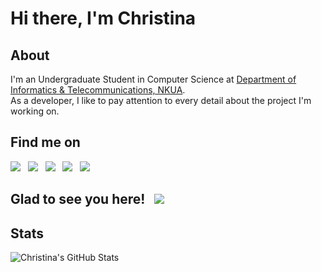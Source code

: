 <h1>Hi there, I'm Christina &nbsp;</h1>

## About
I'm an Undergraduate Student in Computer Science at [Department of Informatics & Telecommunications, NKUA](https://www.di.uoa.gr/en). <br>
As a developer, I like to pay attention to every detail about the project I'm working on.

## Find me on
<div align="left">
    <a target="_blank" href="https://www.linkedin.com/in/cpapasotiri/"><img src="https://img.shields.io/badge/-LinkedIn-0077B5??style=flat-square&logo=Linkedin&logoColor=black"></img></a>
    &nbsp;
    <a target="_blank" href="mailto:papasotiri.christina@gmail.com"><img src="https://img.shields.io/badge/Gmail-D14836??style=flat-square&logo=gmail&logoColor=white"></img></a>
    &nbsp;
    <a target="_blank" href="https://www.facebook.com/cpapasotiri"><img src="https://img.shields.io/badge/Facebook-1877F2??style=flat-square&logo=facebook&logoColor=black"></img></a>
    &nbsp;
    <a target="_blank" href="https://www.instagram.com/cpapasotiri/"><img src="https://img.shields.io/badge/Instagram-E4405F??style=flat-square&logo=instagram&logoColor=white"></img></a>
    &nbsp;
    <a target="_blank" href="https://open.spotify.com/user/21dlas6i77h7hocosdiri4q6y"><img src="https://img.shields.io/badge/-Spotify-1DB954??style=flat-square&logo=Spotify&logoColor=black"></img></a>
    &nbsp;
</div>

## Glad to see you here! &nbsp; ![](https://visitor-badge.glitch.me/badge?page_id=cpapasotiri.cpapasotiri)

## Stats
![Christina's GitHub Stats](https://github-readme-stats.vercel.app/api?username=cpapasotiri&count_private=true&show_icons=true&theme=dracula&hide_title=false&line_height=21pt&hide=issues,prs,contribs)
